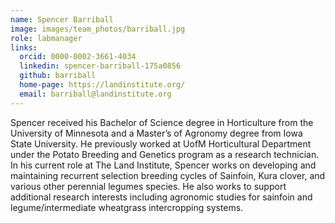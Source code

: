 ```yaml
---
name: Spencer Barriball
image: images/team_photos/barriball.jpg
role: labmanager
links:
  orcid: 0000-0002-3661-4034
  linkedin: spencer-barriball-175a0856
  github: barriball
  home-page: https://landinstitute.org/
  email: barriball@landinstitute.org
---
```

Spencer received his Bachelor of Science degree in Horticulture from the University of Minnesota and a Master’s of Agronomy degree from Iowa State University. He previously worked at UofM Horticultural Department under the Potato Breeding and Genetics program as a research technician. In his current role at The Land Institute, Spencer works on developing and maintaining recurrent selection breeding cycles of Sainfoin, Kura clover, and various other perennial legumes species. He also works to support additional research interests including agronomic studies for sainfoin and legume/intermediate wheatgrass intercropping systems.